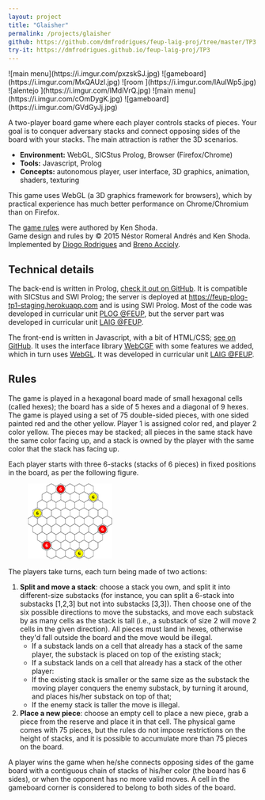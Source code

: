 ```yaml
---
layout: project
title: "Glaisher"
permalink: /projects/glaisher
github: https://github.com/dmfrodrigues/feup-laig-proj/tree/master/TP3
try-it: https://dmfrodrigues.github.io/feup-laig-proj/TP3
---
```


<div class="scroll" markdown="1">
![main menu](https://i.imgur.com/pxzskSJ.jpg)
![gameboard](https://i.imgur.com/MxQAUzl.jpg)
![room     ](https://i.imgur.com/lAuIWp5.jpg)
![alentejo ](https://i.imgur.com/IMdiVrQ.jpg)
![main menu](https://i.imgur.com/cOmDygK.jpg)
![gameboard](https://i.imgur.com/GVdGyJj.jpg)
</div>

A two-player board game where each player controls stacks of pieces.
Your goal is to conquer adversary stacks and connect opposing sides of the board with your stacks.
The main attraction is rather the 3D scenarios.

- **Environment:** WebGL, SICStus Prolog, Browser (Firefox/Chrome)
- **Tools:** Javascript, Prolog
- **Concepts:** autonomous player, user interface, 3D graphics, animation, shaders, texturing

This game uses WebGL (a 3D graphics framework for browsers), which by practical experience has much better performance on Chrome/Chromium than on Firefox.

The [game rules](https://nestorgames.com/rulebooks/GLAISHER_EN.pdf) were authored by Ken Shoda.  
Game design and rules by © 2015 Néstor Romeral Andrés and Ken Shoda.   
Implemented by [Diogo Rodrigues](https://github.com/dmfrodrigues) and [Breno Accioly](https://github.com/BrenoAccioly).  

## Technical details

The back-end is written in Prolog, [check it out on GitHub](https://github.com/dmfrodrigues/feup-plog-tp1). It is compatible with SICStus and SWI Prolog; the server is deployed at <https://feup-plog-tp1-staging.herokuapp.com> and is using SWI Prolog. Most of the code was developed in curricular unit [PLOG @FEUP](https://sigarra.up.pt/feup/en/ucurr_geral.ficha_uc_view?pv_ocorrencia_id=459482), but the server part was developed in curricular unit [LAIG @FEUP](https://sigarra.up.pt/feup/en/ucurr_geral.ficha_uc_view?pv_ocorrencia_id=459484).

The front-end is written in Javascript, with a bit of HTML/CSS; [see on GitHub](https://github.com/dmfrodrigues/feup-laig-proj/tree/master/TP3). It uses the interface library [WebCGF](https://paginas.fe.up.pt/~ruirodrig/pub/sw/webcgf/docs/) with some features we added, which in turn uses [WebGL](https://www.khronos.org/webgl/wiki/Main_Page). It was developed in curricular unit [LAIG @FEUP](https://sigarra.up.pt/feup/en/ucurr_geral.ficha_uc_view?pv_ocorrencia_id=459484).

## Rules

The game is played in a hexagonal board made of small hexagonal cells (called hexes); the board has a side of 5 hexes and a diagonal of 9 hexes.
The game is played using a set of 75 double-sided pieces, with one sided painted red and the other yellow. Player 1 is assigned color red, and player 2 color yellow.
The pieces may be stacked; all pieces in the same stack have the same color facing up, and a stack is owned by the player with the same color that the stack has facing up.

Each player starts with three 6-stacks (stacks of 6 pieces) in fixed positions in the board, as per the following figure.
<figure>
    <img alt="glaisher-start-board" src="https://raw.githubusercontent.com/dmfrodrigues/feup-plog-tp1/master/img/preparation.svg" style="width: 40%;"/>
</figure>

The players take turns, each turn being made of two actions:
1. **Split and move a stack**: choose a stack you own, and split it into different-size substacks (for instance, you can split a 6-stack into substacks [1,2,3] but not into substacks [3,3]). Then choose one of the six possible directions to move the substacks, and move each substack by as many cells as the stack is tall (i.e., a substack of size 2 will move 2 cells in the given direction). All pieces must land in hexes, otherwise they'd fall outside the board and the move would be illegal.
    - If a substack lands on a cell that already has a stack of the same player, the substack is placed on top of the existing stack;
    - If a substack lands on a cell that already has a stack of the other player:
    - If the existing stack is smaller or the same size as the substack the moving player conquers the enemy substack, by turning it around, and places his/her substack on top of that;
    - If the enemy stack is taller the move is illegal.
2. **Place a new piece**: choose an empty cell to place a new piece, grab a piece from the reserve and place it in that cell. The physical game comes with 75 pieces, but the rules do not impose restrictions on the height of stacks, and it is possible to accumulate more than 75 pieces on the board.

A player wins the game when he/she connects opposing sides of the game board with a contiguous chain of stacks of his/her color (the board has 6 sides), or when the opponent has no more valid moves. A cell in the gameboard corner is considered to belong to both sides of the board.
